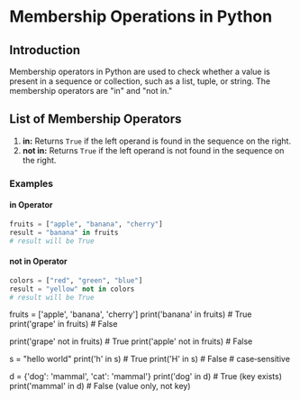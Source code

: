 # Membership Operations in Python

## Introduction

Membership operators in Python are used to check whether a value is present in a sequence or collection, such as a list, tuple, or string. The membership operators are "in" and "not in."

## List of Membership Operators

1. **in:** Returns `True` if the left operand is found in the sequence on the right.
2. **not in:** Returns `True` if the left operand is not found in the sequence on the right.

### Examples

#### in Operator

```python
fruits = ["apple", "banana", "cherry"]
result = "banana" in fruits
# result will be True
```

#### not in Operator

```python
colors = ["red", "green", "blue"]
result = "yellow" not in colors
# result will be True
```


fruits = ['apple', 'banana', 'cherry']
print('banana' in fruits)    # True
print('grape' in fruits)     # False

print('grape' not in fruits) # True
print('apple' not in fruits) # False

s = "hello world"
print('h' in s)               # True
print('H' in s)               # False  # case‐sensitive

d = {'dog': 'mammal', 'cat': 'mammal'}
print('dog' in d)             # True  (key exists)
print('mammal' in d)          # False (value only, not key)
